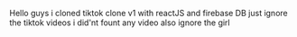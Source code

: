 Hello guys i cloned tiktok clone v1 with reactJS and firebase DB just ignore the tiktok videos i did'nt fount any video also ignore the girl
